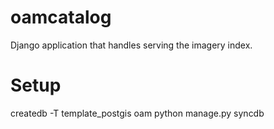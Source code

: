# oamcatalog

Django application that handles serving the imagery index.

# Setup

createdb -T template_postgis oam
python manage.py syncdb
